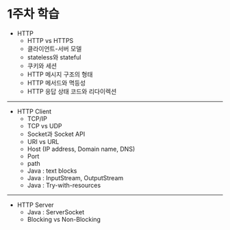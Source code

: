 # 1주차 학습

- HTTP
	- HTTP vs HTTPS
	- 클라이언트-서버 모델
	- stateless와 stateful
	- 쿠키와 세션
	- HTTP 메시지 구조의 형태
	- HTTP 메서드와 멱등성
	- HTTP 응답 상태 코드와 리다이렉션
---
- HTTP Client
	- TCP/IP
	- TCP vs UDP
	- Socket과 Socket API
	- URI vs URL
	- Host (IP address, Domain name, DNS)
	- Port
	- path
	- Java : text blocks
	- Java : InputStream, OutputStream
	- Java : Try-with-resources
---
- HTTP Server
	-	Java : ServerSocket
	- Blocking vs Non-Blocking
